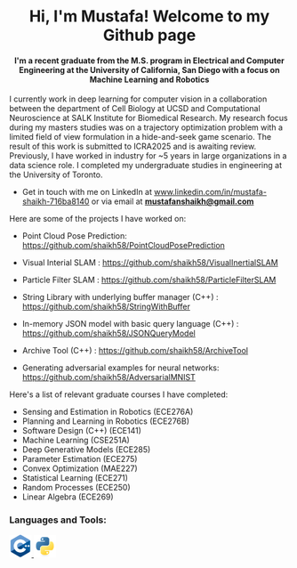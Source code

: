 <h1 align="center">Hi, I'm Mustafa! Welcome to my Github page</h1>
<h4 align="center">I'm a recent graduate from the M.S. program in Electrical and Computer Engineering at the University of California, San Diego with a focus on Machine Learning and Robotics </h4>
  
I currently work in deep learning for computer vision in a collaboration between the department of Cell Biology at UCSD and Computational Neuroscience at SALK Institute for Biomedical Research. My research focus during my masters studies was on a trajectory optimization problem with a limited field of view formulation in a hide-and-seek game scenario. The result of this work is submitted to ICRA2025 and is awaiting review. Previously, I have worked in industry for ~5 years in large organizations in a data science role. I completed my undergraduate studies in engineering at the University of Toronto.

- Get in touch with me on LinkedIn at www.linkedin.com/in/mustafa-shaikh-716ba8140 or via email at **mustafanshaikh@gmail.com**


Here are some of the projects I have worked on:

- Point Cloud Pose Prediction: https://github.com/shaikh58/PointCloudPosePrediction
- Visual Interial SLAM : https://github.com/shaikh58/VisualInertialSLAM
- Particle Filter SLAM : https://github.com/shaikh58/ParticleFilterSLAM
  
- String Library with underlying buffer manager (C++) : https://github.com/shaikh58/StringWithBuffer  
- In-memory JSON model with basic query language (C++) : https://github.com/shaikh58/JSONQueryModel
- Archive Tool (C++) : https://github.com/shaikh58/ArchiveTool
- Generating adversarial examples for neural networks: https://github.com/shaikh58/AdversarialMNIST

  
Here's a list of relevant graduate courses I have completed:
- Sensing and Estimation in Robotics (ECE276A)
- Planning and Learning in Robotics (ECE276B)
- Software Design (C++) (ECE141)
- Machine Learning (CSE251A)
- Deep Generative Models (ECE285)
- Parameter Estimation (ECE275)
- Convex Optimization (MAE227)
- Statistical Learning (ECE271)
- Random Processes (ECE250)
- Linear Algebra (ECE269)

<h3 align="left">Languages and Tools:</h3>
<p align="left"> <a href="https://www.w3schools.com/cpp/" target="_blank" rel="noreferrer"> <img src="https://raw.githubusercontent.com/devicons/devicon/master/icons/cplusplus/cplusplus-original.svg" alt="cplusplus" width="40" height="40"/> </a> <a href="https://www.python.org" target="_blank" rel="noreferrer"> <img src="https://raw.githubusercontent.com/devicons/devicon/master/icons/python/python-original.svg" alt="python" width="40" height="40"/> </a> </p>
